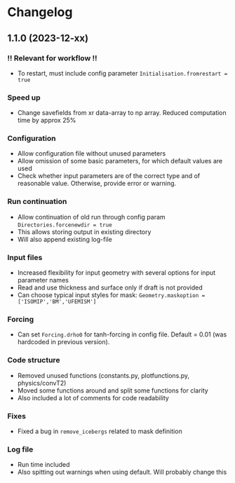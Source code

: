 # Changelog

## 1.1.0 (2023-12-xx)

### **!! Relevant for workflow !!**

- To restart, must include config parameter `Initialisation.fromrestart = true`

### Speed up

- Change savefields from xr data-array to np array. Reduced computation time by approx 25%

### Configuration

- Allow configuration file without unused parameters
- Allow omission of some basic parameters, for which default values are used
- Check whether input parameters are of the correct type and of reasonable value. Otherwise, provide error or warning.

### Run continuation

- Allow continuation of old run through config param `Directories.forcenewdir = true`
- This allows storing output in existing directory
- Will also append existing log-file

### Input files

- Increased flexibility for input geometry with several options for input parameter names
- Read and use thickness and surface only if draft is not provided
- Can choose typical input styles for mask: `Geometry.maskoption = ['ISOMIP','BM','UFEMISM']`

### Forcing

- Can set `Forcing.drho0` for tanh-forcing in config file. Default = 0.01 (was hardcoded in previous version).

### Code structure

- Removed unused functions (constants.py, plotfunctions.py, physics/convT2)
- Moved some functions around and split some functions for clarity
- Also included a lot of comments for code readability

### Fixes

- Fixed a bug in `remove_icebergs` related to mask definition

### Log file

- Run time included
- Also spitting out warnings when using default. Will probably change this